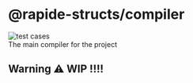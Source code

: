 # @rapide-structs/compiler
![test cases](https://github.com/Borrus-sudo/rapide-structs/actions/workflows/test.yml/badge.svg)
<br/>
The main compiler for the project
## Warning ⚠ WIP !!!!
